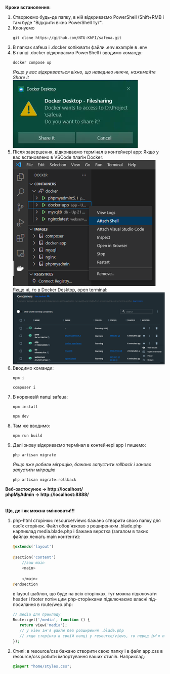 __Кроки встанолення:__
1. Створюємо будь-де папку, в ній відкриваємо PowerShell (Shift+RMB і там буде "Відкрити вікно PowerShell тут".
2. Клонуємо
   ```
   git clone https://github.com/NTU-KhPI/safeua.git
   ```
3. В папках safeua і .docker копіювати файли .env.example в .env
4. В папці .docker відкриваємо PowerShell і вводимо команду:
   ```
   docker compose up 
   ```
   _Якщо у вас відкривається вікно, що наведнео нижче, нажимайте Share it_  
   ![This is an image](https://github.com/eugene-hliebov/readME_files/blob/main/Docker%20Desktop%20Filesharing.png)
5. Після завершення, відкриваємо термінал в контейнері app:
   Якщо у вас встановлено в VSCode плагін Docker:  
   ![This is an image](https://github.com/eugene-hliebov/readME_files/blob/main/docker_app_attach_shell.png)  
   Якщо ні, то в Docker Desktop, open terminal:  
   ![This is an image](https://github.com/eugene-hliebov/readME_files/blob/main/docker_app_open_terminall.png)  
6. Вводимо команди:  
   ```
   npm i
   ```
   ```
   composer i   
   ```
7. В кореневій папці safeua:
   ```
   npm install
   ```
   ```
   npm dev
   ```
8. Там же вводимо:
   ```
   npm run build
   ```
9. Далі знову відкриваємо термінал в контейнері app і пишемо:  
   ```
   php artisan migrate
   ```
   _Якщо вже робили міграцію, бажано запустити rollback і заново запустити міграцію_  
   ```
   php artisan migrate:rollback
   ```
   
   
   
__Веб-застосунок -> http://localhost/__  
__phpMyAdmin -> http://localhost:8888/__
</br>
</br>
</br>
__Що, де і як можна змінювати!!!__
1. php-html сторінки: resource/views бажано створити свою папку для своїх сторінок. Файл обов'язково з роширенням .blade.php  
   нарпиклад media.blade.php і бажана верстка (загалом в таких файлах лежать main контенти):  
   ```php
   @extends('layout')

   @section('content')
       //ваш main
       <main>

       </main>
   @endsection
   ```
   в layout шаблон, що буде на всіх сторінках, тут можна підключати header і footer
   потім цим php-сторінками підключаємо власні під-посилання в route/wep.php:
   ```php
   // media для прикладу
   Route::get('/media', function () {
      return view('media');
      // у view ім'я файлю без розширення .blade.php
      // якщо сторінка в своїй папці у resource/views, то перед ім'я пишіть вашу папку
   });
   ```
   
3. Стилі: в resource/css бажано створити свою папку і в файл app.css в resource/css робити імпортування ваших стилів. Наприклад:
   ```css
   @import "home/styles.css";
   ```
   






